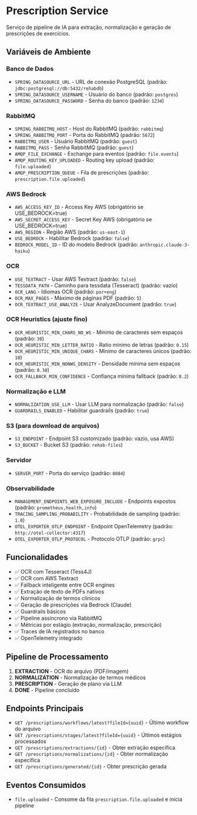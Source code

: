# Prescription Service

Serviço de pipeline de IA para extração, normalização e geração de prescrições de exercícios.

## Variáveis de Ambiente

### Banco de Dados
- `SPRING_DATASOURCE_URL` - URL de conexão PostgreSQL (padrão: `jdbc:postgresql://db:5432/rehabdb`)
- `SPRING_DATASOURCE_USERNAME` - Usuário do banco (padrão: `postgres`)
- `SPRING_DATASOURCE_PASSWORD` - Senha do banco (padrão: `1234`)

### RabbitMQ
- `SPRING_RABBITMQ_HOST` - Host do RabbitMQ (padrão: `rabbitmq`)
- `SPRING_RABBITMQ_PORT` - Porta do RabbitMQ (padrão: `5672`)
- `RABBITMQ_USER` - Usuário RabbitMQ (padrão: `guest`)
- `RABBITMQ_PASS` - Senha RabbitMQ (padrão: `guest`)
- `AMQP_FILE_EXCHANGE` - Exchange para eventos (padrão: `file.events`)
- `AMQP_ROUTING_KEY_UPLOADED` - Routing key upload (padrão: `file.uploaded`)
- `AMQP_PRESCRIPTION_QUEUE` - Fila de prescrições (padrão: `prescription.file.uploaded`)

### AWS Bedrock
- `AWS_ACCESS_KEY_ID` - Access Key AWS (obrigatório se USE_BEDROCK=true)
- `AWS_SECRET_ACCESS_KEY` - Secret Key AWS (obrigatório se USE_BEDROCK=true)
- `AWS_REGION` - Região AWS (padrão: `us-east-1`)
- `USE_BEDROCK` - Habilitar Bedrock (padrão: `false`)
- `BEDROCK_MODEL_ID` - ID do modelo Bedrock (padrão: `anthropic.claude-3-haiku`)

### OCR
- `USE_TEXTRACT` - Usar AWS Textract (padrão: `false`)
- `TESSDATA_PATH` - Caminho para tessdata (Tesseract) (padrão: vazio)
- `OCR_LANG` - Idiomas OCR (padrão: `por+eng`)
- `OCR_MAX_PAGES` - Máximo de páginas PDF (padrão: `5`)
- `OCR_TEXTRACT_USE_ANALYZE` - Usar AnalyzeDocument (padrão: `true`)

### OCR Heuristics (ajuste fino)
- `OCR_HEURISTIC_MIN_CHARS_NO_WS` - Mínimo de caracteres sem espaços (padrão: `30`)
- `OCR_HEURISTIC_MIN_LETTER_RATIO` - Ratio mínimo de letras (padrão: `0.15`)
- `OCR_HEURISTIC_MIN_UNIQUE_CHARS` - Mínimo de caracteres únicos (padrão: `10`)
- `OCR_HEURISTIC_MIN_NONWS_DENSITY` - Densidade mínima sem espaços (padrão: `0.30`)
- `OCR_FALLBACK_MIN_CONFIDENCE` - Confiança mínima fallback (padrão: `0.2`)

### Normalização e LLM
- `NORMALIZATION_USE_LLM` - Usar LLM para normalização (padrão: `false`)
- `GUARDRAILS_ENABLED` - Habilitar guardrails (padrão: `true`)

### S3 (para download de arquivos)
- `S3_ENDPOINT` - Endpoint S3 customizado (padrão: vazio, usa AWS)
- `S3_BUCKET` - Bucket S3 (padrão: `rehab-files`)

### Servidor
- `SERVER_PORT` - Porta do serviço (padrão: `8084`)

### Observabilidade
- `MANAGEMENT_ENDPOINTS_WEB_EXPOSURE_INCLUDE` - Endpoints expostos (padrão: `prometheus,health,info`)
- `TRACING_SAMPLING_PROBABILITY` - Probabilidade de sampling (padrão: `1.0`)
- `OTEL_EXPORTER_OTLP_ENDPOINT` - Endpoint OpenTelemetry (padrão: `http://otel-collector:4317`)
- `OTEL_EXPORTER_OTLP_PROTOCOL` - Protocolo OTLP (padrão: `grpc`)

## Funcionalidades

- ✅ OCR com Tesseract (Tess4J)
- ✅ OCR com AWS Textract
- ✅ Fallback inteligente entre OCR engines
- ✅ Extração de texto de PDFs nativos
- ✅ Normalização de termos clínicos
- ✅ Geração de prescrições via Bedrock (Claude)
- ✅ Guardrails básicos
- ✅ Pipeline assíncrono via RabbitMQ
- ✅ Métricas por estágio (extração, normalização, prescrição)
- ✅ Traces de IA registrados no banco
- ✅ OpenTelemetry integrado

## Pipeline de Processamento

1. **EXTRACTION** - OCR do arquivo (PDF/imagem)
2. **NORMALIZATION** - Normalização de termos médicos
3. **PRESCRIPTION** - Geração de plano via LLM
4. **DONE** - Pipeline concluído

## Endpoints Principais

- `GET /prescriptions/workflows/latest?fileId={uuid}` - Último workflow do arquivo
- `GET /prescriptions/stages/latest?fileId={uuid}` - Últimos estágios processados
- `GET /prescriptions/extractions/{id}` - Obter extração específica
- `GET /prescriptions/normalizations/{id}` - Obter normalização específica
- `GET /prescriptions/generated/{id}` - Obter prescrição gerada

## Eventos Consumidos

- `file.uploaded` - Consome da fila `prescription.file.uploaded` e inicia pipeline

